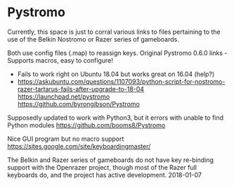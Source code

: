 # Pystromo
Currently, this space is just to corral various links to files pertaining to the use of
the Belkin Nostromo or Razer series of gameboards.

Both use config files (.map) to reassign keys.
Original Pystromo 0.6.0 links
  -Supports macros, easy to configure!
  - Fails to work right on Ubuntu 18.04 but works great on 16.04 (help?)
  - https://askubuntu.com/questions/1107093/python-script-for-nostromo-razer-tartarus-fails-after-upgrade-to-18-04
https://launchpad.net/pystromo
https://github.com/byrongibson/Pystromo

Supposedly updated to work with Python3, but it errors with unable to find Python modules
https://github.com/booms8/Pystromo

Nice GUI program but no macro support
https://sites.google.com/site/keyboardingmaster/

The Belkin and Razer series of gameboards do not have key re-binding support with the Openrazer project,
though most of the Razer full keyboards do, and the project has active development. 2018-01-07
